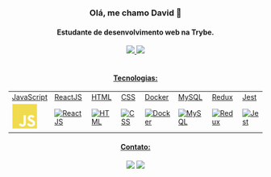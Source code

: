 <h3 align="center">Olá, me chamo David  👋 </h1>
<h4 align="center">Estudante de desenvolvimento web na Trybe.</h3>

<div align="center">
  <a href="https://github.com/davidrmachado" />
  <img height="150em" src="https://github-readme-stats.vercel.app/api?username=davidrmachado&show_icons=true&theme=dark&include_all_commits=true&count_private=true"/>
  <img height="150em" src="https://github-readme-stats.vercel.app/api/top-langs/?username=davidrmachado&layout=compact&langs_count=7&theme=dark"/>
</div>

<br>

<div align="center">

 #### Tecnologias:
  
<table>
  <tr>
    <td>JavaScript</td>
    <td>ReactJS</td>
    <td>HTML</td>
    <td>CSS</td>
    <td>Docker</td>
    <td>MySQL</td>
    <td>Redux</td>
    <td>Jest</td>

  </tr>
  <tr>
    <td><img alt="Js" height="50" width="50" text-align:center" src="https://raw.githubusercontent.com/devicons/devicon/master/icons/javascript/javascript-plain.svg"></td>
    <td><img alt="ReactJS" height="50" width="50" src="https://cdn.jsdelivr.net/gh/devicons/devicon/icons/react/react-original-wordmark.svg" /></td>
    <td><img alt="HTML" height="50" width="50" src="https://cdn.jsdelivr.net/gh/devicons/devicon/icons/html5/html5-plain-wordmark.svg" /></td>
    <td><img alt="CSS" height="50" width="50" src="https://cdn.jsdelivr.net/gh/devicons/devicon/icons/css3/css3-original-wordmark.svg" /></td>
    <td><img alt="Docker" height="50" width="50" src="https://cdn.jsdelivr.net/gh/devicons/devicon/icons/docker/docker-plain-wordmark.svg" /></td>
    <td><img alt="MySQL" height="50" width="50" src="https://cdn.jsdelivr.net/gh/devicons/devicon/icons/mysql/mysql-original-wordmark.svg" /></td>
    <td><img alt="Redux" height="50" width="50" src="https://cdn.jsdelivr.net/gh/devicons/devicon/icons/redux/redux-original.svg" /></td>
    <td><img alt="Jest" height="50" width="50" src="https://cdn.jsdelivr.net/gh/devicons/devicon/icons/jest/jest-plain.svg" /></td>
  </tr>
</table>
</div>
  
<div align="center">
  
  #### Contato:
  
  <a href = "mailto:davidrmachado@gmail.com"><img src="https://img.shields.io/badge/-Gmail-D14836?style=for-the-badge&logo=gmail&logoColor=white" target="_blank"></a>
  <a href="https://www.linkedin.com/in/david-machado-dev/" target="_blank"><img src="https://img.shields.io/badge/-LinkedIn-%230077B5?style=for-the-badge&logo=linkedin&logoColor=white" target="_blank"></a>
</div>
